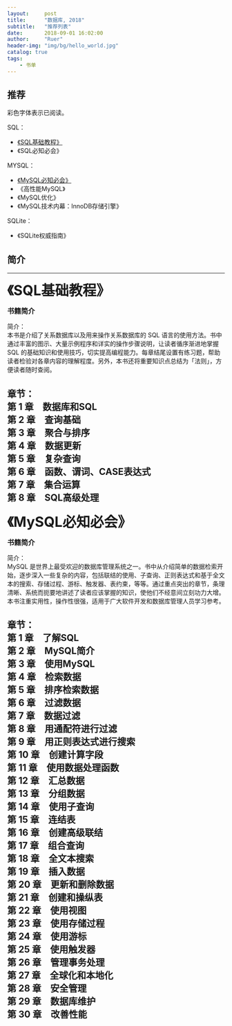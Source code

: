 ```yaml
---
layout:     post
title:      "数据库, 2018"
subtitle:   "推荐列表"
date:       2018-09-01 16:02:00
author:     "Ruer"
header-img: "img/bg/hello_world.jpg"
catalog: true
tags:
    - 书单
---
```


## 推荐

彩色字体表示已阅读。

SQL：

* [《SQL基础教程》](#《SQL基础教程》)  
* 《SQL必知必会》  

MYSQL：

* [《MySQL必知必会》](#《MySQL必知必会》)  
* 《高性能MySQL》  
* 《MySQL优化》  
* 《MySQL技术内幕：InnoDB存储引擎》  

SQLite：

* 《SQLite权威指南》  

## 简介

---

<span id="《SQL基础教程》"><font size=6><b>《SQL基础教程》</b></font></span>

<font size=3><b>书籍简介</b></font>

简介：  
本书是介绍了关系数据库以及用来操作关系数据库的 SQL 语言的使用方法。书中通过丰富的图示、大量示例程序和详实的操作步骤说明，让读者循序渐进地掌握 SQL 的基础知识和使用技巧，切实提高编程能力。每章结尾设置有练习题，帮助读者检验对各章内容的理解程度。另外，本书还将重要知识点总结为「法则」，方便读者随时查阅。  

章节：  
第 1 章　数据库和SQL  
第 2 章　查询基础  
第 3 章　聚合与排序  
第 4 章　数据更新  
第 5 章　复杂查询  
第 6 章　函数、谓词、CASE表达式  
第 7 章　集合运算  
第 8 章　SQL高级处理  
---

<span id="《MySQL必知必会》"><font size=6><b>《MySQL必知必会》</b></font></span>

<font size=3><b>书籍简介</b></font>

简介：  
MySQL 是世界上最受欢迎的数据库管理系统之一。书中从介绍简单的数据检索开始，逐步深入一些复杂的内容，包括联结的使用、子查询、正则表达式和基于全文本的搜索、存储过程、游标、触发器、表约束，等等。通过重点突出的章节，条理清晰、系统而扼要地讲述了读者应该掌握的知识，使他们不经意间立刻功力大增。本书注重实用性，操作性很强，适用于广大软件开发和数据库管理人员学习参考。  

章节：  
第 1  章　了解SQL  
第 2  章　MySQL简介  
第 3  章　使用MySQL  
第 4  章　检索数据  
第 5  章　排序检索数据  
第 6  章　过滤数据  
第 7  章　数据过滤  
第 8  章　用通配符进行过滤  
第 9  章　用正则表达式进行搜索  
第 10 章　创建计算字段  
第 11 章　使用数据处理函数  
第 12 章　汇总数据  
第 13 章　分组数据  
第 14 章　使用子查询  
第 15 章　连结表  
第 16 章　创建高级联结  
第 17 章　组合查询  
第 18 章　全文本搜索  
第 19 章　插入数据  
第 20 章　更新和删除数据  
第 21 章　创建和操纵表  
第 22 章　使用视图  
第 23 章　使用存储过程  
第 24 章　使用游标  
第 25 章　使用触发器  
第 26 章　管理事务处理  
第 27 章　全球化和本地化  
第 28 章　安全管理  
第 29 章　数据库维护  
第 30 章　改善性能  
---
